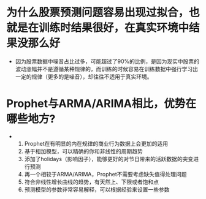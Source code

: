 
# 为什么股票预测问题容易出现过拟合，也就是在训练时结果很好，在真实环境中结果没那么好
- 因为股票数据中噪音占比过多，可能超过了90%的比例，是因为现实中股票的波动涨幅并不是遵循某种规律的，而训练的时候容易在训练数据中强行学习出一定的规律（更多的是噪音），却往往不适用于真实环境。



# Prophet与ARMA/ARIMA相比，优势在哪些地方?
- 1. Prophet在有明显的内在规律的商业行为数据上会更加的适用
  2. 基于相加模型，可以精确的你和非线性的周期趋势
  3. 添加了holidays（影响因子），能够更好的对节日带来的活跃数据的突变进行预测
  4. 再一个相较于ARMA/ARIMA，Prophet不需要考虑缺失值得处理问题
  5. 符合非线性增长曲线的趋势，有天然上、下限或者饱和点
  6. 预测模型的参数非常容易解释，可以根据经验来设置一些参数



